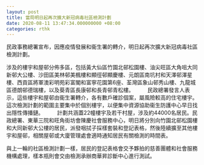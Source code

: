 ```yaml
---
layout: post
title: 當局明日起再次擴大新冠病毒社區檢測計劃
date: 2020-08-11 13:47:34.000000000 +08:00
categories: rthk
---
```


民政事務總署宣布，因應疫情發展和衞生署的轉介，明日起再次擴大新冠病毒社區檢測計劃。

涉及的樓宇和屋邨分佈多區，包括黃大仙區竹園北邨松園樓、油尖旺區大角咀大同新邨大公樓、沙田區美林邨美楓樓和顯徑邨顯慶樓、元朗區南坑村和天澤邨澤星樓、西貢區將軍澳彩明苑彩富閣和富寧花園第6座、荃灣區象山邨秀山樓、九龍城區德朗邨德瑞樓，以及葵青區長康邨和長青邨青松樓。
　　
民政總署發言人表示，這些樓宇和屋邨由衞生署轉介，各有數戶確診個案，屬風險較高的住宅樓宇。這次檢測計劃的範圍主要集中於個別樓宇，以便集中資源協助衞生防護中心早日找出隱性傳播鏈。
　　
計劃共涵蓋22幢樓宇及若干村屋，涉及約44000名居民。民政總署、東華三院和旺角街坊會陳慶社會服務中心，明日將分別向竹園北邨松園樓和大同新邨大公樓的居民，派發咽拭子採樣套裝和登記表格，然後陸續擴至其他樓宇和屋邨，相關屋邨或大廈管理處會適時通知居民有關檢測的時間表。

與上一輪的社區檢測計劃一樣，居民的登記表格會交予夥拍的慈善團體和社會服務機構處理，樣本瓶則會交由檢測承辦商華昇診斷中心進行測試。
